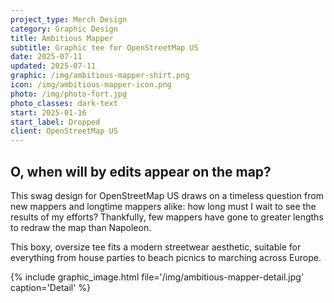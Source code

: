```yaml
---
project_type: Merch Design
category: Graphic Design
title: Ambitious Mapper
subtitle: Graphic tee for OpenStreetMap US
date: 2025-07-11
updated: 2025-07-11
graphic: /img/ambitious-mapper-shirt.png
icon: /img/ambitious-mapper-icon.png
photo: /img/photo-fort.jpg
photo_classes: dark-text
start: 2025-01-16
start_label: Dropped
client: OpenStreetMap US
---
```

## O, when will by edits appear on the map?

This swag design for OpenStreetMap US draws on a timeless question from new mappers and longtime mappers alike: how long must I wait to see the results of my efforts? Thankfully, few mappers have gone to greater lengths to redraw the map than Napoleon.

This boxy, oversize tee fits a modern streetwear aesthetic, suitable for everything from house parties to beach picnics to marching across Europe.

{% include graphic_image.html file='/img/ambitious-mapper-detail.jpg' caption='Detail' %}
